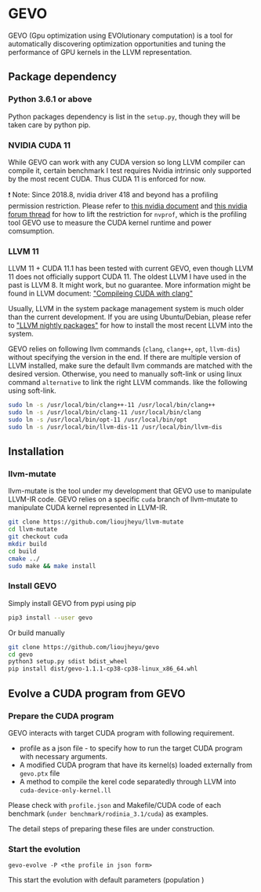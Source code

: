 # GEVO

GEVO (Gpu optimization using EVOlutionary computation) is a tool for automatically discovering optimization opportunities and tuning the performance of GPU kernels in the LLVM representation. 

## Package dependency

### Python 3.6.1 or above

Python packages dependency is list in the `setup.py`, though they will be taken care by python pip.

### NVIDIA CUDA 11

While GEVO can work with any CUDA version so long LLVM compiler can compile it, certain benchmark I test requires Nvidia intrinsic only supported by the most recent CUDA. Thus CUDA 11 is enforced for now.

:exclamation: Note: Since 2018.8, nvidia driver 418 and beyond has a profiling permission restriction. Please refer to [this nvidia document](https://developer.nvidia.com/nvidia-development-tools-solutions-err_nvgpuctrperm-permission-issue-performance-counters)
and [this nvidia forum thread](https://forums.developer.nvidia.com/t/nvprof-warning-the-user-does-not-have-permission-to-profile-on-the-target-device/72374/6)
for how to lift the restriction for `nvprof`, which is the profiling tool GEVO use to measure the CUDA kernel runtime and power comsumption.

### LLVM 11

LLVM 11 + CUDA 11.1 has been tested with current GEVO, even though LLVM 11 does not officially support CUDA 11. The oldest LLVM I have used in the past is LLVM 8. It might work, but no guarantee. More information might be found in LLVM document: ["Compileing CUDA with clang"](https://llvm.org/docs/CompileCudaWithLLVM.html) 

Usually, LLVM in the system package management system is much older than the current development. If you are using Ubuntu/Debian, please refer to ["LLVM nightly packages"](https://apt.llvm.org/) for how to install the most recent LLVM into the system. 

GEVO relies on following llvm commands (`clang`, `clang++`, `opt`, `llvm-dis`) without specifying the version in the end. If there are multiple version of LLVM installed, make sure the default llvm commands are matched with the desired version. Otherwise, you need to manually soft-link or using linux command `alternative` to link the right LLVM commands. like the following using soft-link.

```bash
sudo ln -s /usr/local/bin/clang++-11 /usr/local/bin/clang++
sudo ln -s /usr/local/bin/clang-11 /usr/local/bin/clang
sudo ln -s /usr/local/bin/opt-11 /usr/local/bin/opt
sudo ln -s /usr/local/bin/llvm-dis-11 /usr/local/bin/llvm-dis
```

## Installation
### **llvm-mutate**
llvm-mutate is the tool under my development that GEVO use to manipulate LLVM-IR code.
GEVO relies on a specific `cuda` branch of llvm-mutate to manipulate CUDA kernel represented in LLVM-IR. 

```bash
git clone https://github.com/lioujheyu/llvm-mutate
cd llvm-mutate
git checkout cuda
mkdir build
cd build
cmake ../
sudo make && make install
```

### Install **GEVO**
Simply install GEVO from pypi using pip
```bash
pip3 install --user gevo 
```

Or build manually 
```bash
git clone https://github.com/lioujheyu/gevo
cd gevo
python3 setup.py sdist bdist_wheel
pip install dist/gevo-1.1.1-cp38-cp38-linux_x86_64.whl
```

## Evolve a CUDA program from GEVO
### Prepare the CUDA program
GEVO interacts with target CUDA program with following requirement.
* profile as a json file - to specify how to run the target CUDA program with necessary arguments.
* A modified CUDA program that have its kernel(s) loaded externally from `gevo.ptx` file
* A method to compile the kerel code separatedly through LLVM into `cuda-device-only-kernel.ll`

Please check with `profile.json` and Makefile/CUDA code of each benchmark (`under benchmark/rodinia_3.1/cuda`) as examples. 

The detail steps of preparing these files are under construction. 

### Start the evolution
```
gevo-evolve -P <the profile in json form> 
```

This start the evolution with default parameters (population )